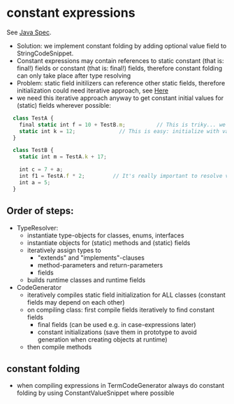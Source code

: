 # constant expressions
See [Java Spec](https://docs.oracle.com/javase/specs/jls/se20/html/jls-15.html#jls-15.29).

  * Solution: we implement constant folding by adding optional value field to StringCodeSnippet.
  * Constant expressions may contain references to static constant (that is: final!) fields or constant (that is: final!) fields, therefore constant folding can only take place after type resolving
  * Problem: static field initilizers can reference other static fields, therefore initialization could need iterative approach, see [Here](https://docs.oracle.com/javase/specs/jls/se11/html/jls-12.html#jls-12.4.2)
  * we need this iterative approach anyway to get constant initial values for (static) fields wherever possible:

  ```javascript
    class TestA {
      final static int f = 10 + TestB.m;          // This is triky... we don't want two waste time at program startup!
      static int k = 12;              // This is easy: initialize with value 12
    }

    class TestB {
      static int m = TestA.k + 17;    

      int c = 7 + a;
      int f1 = TestA.f * 2;         // It's really important to resolve value 78 at compile time to avoid wasting time every time a TestB object is created!
      int a = 5;
    }
  ```



## Order of steps:
  * TypeResolver:
    * instantiate type-objects for classes, enums, interfaces
    * instantiate objects for (static) methods and (static) fields 
    * iteratively assign types to
      * "extends" and "implements"-clauses
      * method-parameters and return-parameters
      * fields
    * builds runtime classes and runtime fields
  * CodeGenerator
    * iteratively compiles static field initialization for ALL classes (constant fields may depend on each other)
    * on compiling class: first compile fields iteratively to find constant fields
      * final fields (can be used e.g. in case-expressions later)
      * constant initializations (save them in prototype to avoid generation when creating objects at runtime)
    * then compile methods

## constant folding
  * when compiling expressions in TermCodeGenerator always do constant folding by using ConstantValueSnippet where possible




